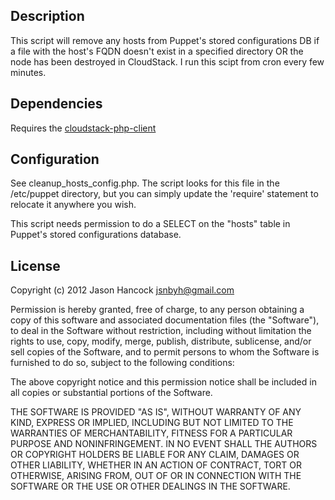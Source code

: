 Description
-----------
This script will remove any hosts from Puppet's stored configurations DB if a file
with the host's FQDN doesn't exist in a specified directory OR the node has been
destroyed in CloudStack. I run this scipt from cron every few minutes.

Dependencies
------------
Requires the [cloudstack-php-client](https://github.com/jasonhancock/cloudstack-php-client)


Configuration
-------------
See cleanup_hosts_config.php. The script looks for this file in the /etc/puppet
directory, but you can simply update the 'require' statement to relocate it
anywhere you wish.

This script needs permission to do a SELECT on the "hosts" table in Puppet's
stored configurations database.


License
-------
Copyright (c) 2012 Jason Hancock <jsnbyh@gmail.com>

Permission is hereby granted, free of charge, to any person obtaining a copy
of this software and associated documentation files (the "Software"), to deal
in the Software without restriction, including without limitation the rights
to use, copy, modify, merge, publish, distribute, sublicense, and/or sell
copies of the Software, and to permit persons to whom the Software is furnished
to do so, subject to the following conditions:

The above copyright notice and this permission notice shall be included in all
copies or substantial portions of the Software.

THE SOFTWARE IS PROVIDED "AS IS", WITHOUT WARRANTY OF ANY KIND, EXPRESS OR
IMPLIED, INCLUDING BUT NOT LIMITED TO THE WARRANTIES OF MERCHANTABILITY,
FITNESS FOR A PARTICULAR PURPOSE AND NONINFRINGEMENT. IN NO EVENT SHALL THE
AUTHORS OR COPYRIGHT HOLDERS BE LIABLE FOR ANY CLAIM, DAMAGES OR OTHER
LIABILITY, WHETHER IN AN ACTION OF CONTRACT, TORT OR OTHERWISE, ARISING FROM,
OUT OF OR IN CONNECTION WITH THE SOFTWARE OR THE USE OR OTHER DEALINGS IN
THE SOFTWARE.

